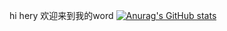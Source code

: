 hi hery
欢迎来到我的word
[![Anurag's GitHub stats](https://github-readme-stats.vercel.app/api?username=Dear-Fantasy)](https://github.com/anuraghazra/github-readme-stats)
